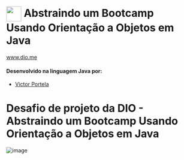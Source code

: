 # <img align="center" width="40px" src="https://hermes.digitalinnovation.one/assets/diome/logo-minimized.png"> Abstraindo um Bootcamp Usando Orientação a Objetos em Java
www.dio.me


#### Desenvolvido na linguagem Java por:
- [Victor Portela](https://github.com/VictorPortela01)
# Desafio de projeto da DIO - Abstraindo um Bootcamp Usando Orientação a Objetos em Java

![image](https://github.com/marcosfshirafuchi/desafio-poo-dio/assets/27399614/d5be3696-215a-4cf8-bbe0-3aeee60b8637)



